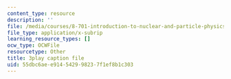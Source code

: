 ```yaml
---
content_type: resource
description: ''
file: /media/courses/8-701-introduction-to-nuclear-and-particle-physics-fall-2020/55dbc6aee914542998237f1ef8b1c303_1LBAOxm8QOE.vtt
file_type: application/x-subrip
learning_resource_types: []
ocw_type: OCWFile
resourcetype: Other
title: 3play caption file
uid: 55dbc6ae-e914-5429-9823-7f1ef8b1c303
---
```


